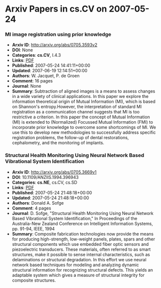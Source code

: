 # Arxiv Papers in cs.CV on 2007-05-24
### MI image registration using prior knowledge
- **Arxiv ID**: http://arxiv.org/abs/0705.3593v2
- **DOI**: None
- **Categories**: **cs.CV**, I.4.3
- **Links**: [PDF](http://arxiv.org/pdf/0705.3593v2)
- **Published**: 2007-05-24 14:41:11+00:00
- **Updated**: 2007-06-19 12:14:51+00:00
- **Authors**: W. Jacquet, P. de Groen
- **Comment**: 16 pages
- **Journal**: None
- **Summary**: Subtraction of aligned images is a means to assess changes in a wide variety of clinical applications. In this paper we explore the information theoretical origin of Mutual Information (MI), which is based on Shannon's entropy.However, the interpretation of standard MI registration as a communication channel suggests that MI is too restrictive a criterion. In this paper the concept of Mutual Information (MI) is extended to (Normalized) Focussed Mutual Information (FMI) to incorporate prior knowledge to overcome some shortcomings of MI. We use this to develop new methodologies to successfully address specific registration problems, the follow-up of dental restorations, cephalometry, and the monitoring of implants.



### Structural Health Monitoring Using Neural Network Based Vibrational System Identification
- **Arxiv ID**: http://arxiv.org/abs/0705.3669v1
- **DOI**: 10.1109/ANZIIS.1994.396943
- **Categories**: **cs.NE**, cs.CV, cs.SD
- **Links**: [PDF](http://arxiv.org/pdf/0705.3669v1)
- **Published**: 2007-05-24 21:48:18+00:00
- **Updated**: 2007-05-24 21:48:18+00:00
- **Authors**: Donald A. Sofge
- **Comment**: 4 pages
- **Journal**: D. Sofge, "Structural Health Monitoring Using Neural Network Based
  Vibrational System Identification," In Proceedings of the Australia-New
  Zealand Conference on Intelligent Information Systems, pp. 91-94, IEEE, 1994
- **Summary**: Composite fabrication technologies now provide the means for producing high-strength, low-weight panels, plates, spars and other structural components which use embedded fiber optic sensors and piezoelectric transducers. These materials, often referred to as smart structures, make it possible to sense internal characteristics, such as delaminations or structural degradation. In this effort we use neural network based techniques for modeling and analyzing dynamic structural information for recognizing structural defects. This yields an adaptable system which gives a measure of structural integrity for composite structures.



